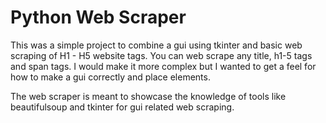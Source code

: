 # Python Web Scraper

This was a simple project to combine a gui using tkinter and basic web scraping of H1 - H5 website tags. You can web scrape any title, h1-5 tags and span tags. I would make it more complex but I wanted to get a feel for how to make a gui correctly and place elements. 

The web scraper is meant to showcase the knowledge of tools like beautifulsoup and tkinter for gui related web scraping. 

